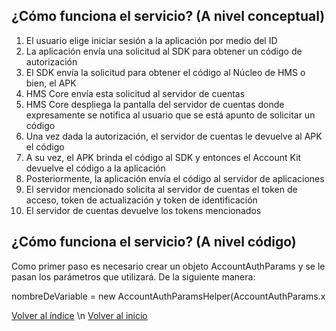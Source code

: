 
## ¿Cómo funciona el servicio? (A nivel conceptual)

1. El usuario elige iniciar sesión a la aplicación por medio del ID
2. La aplicación envía una solicitud al SDK para obtener un código de autorización
3. El SDK envía la solicitud para obtener el código al Núcleo de HMS o bien, el APK
4. HMS Core envía esta solicitud al servidor de cuentas
5. HMS Core despliega la pantalla del servidor de cuentas donde expresamente se notifica al usuario que se está apunto de solicitar un código
6. Una vez dada la autorización, el servidor de cuentas le devuelve al APK el código
7. A su vez, el APK brinda el código al SDK y entonces el Account Kit devuelve el código a la aplicación
8. Posteriormente, la aplicación envía el código al servidor de aplicaciones
9. El servidor mencionado solicita al servidor de cuentas el token de acceso, token de actualización y token de identificación
10. El servidor de cuentas devuelve los tokens mencionados

## ¿Cómo funciona el servicio? (A nivel código)

Como primer paso es necesario crear un objeto AccountAuthParams y se le pasan los parámetros que utilizará. De la siguiente manera:

nombreDeVariable = new AccountAuthParamsHelper(AccountAuthParams.x

[Volver al índice](../Acerca%20De%20HMS.md) \n
[Volver al inicio](../../Bitácora%20de%20Proyecto.md)
